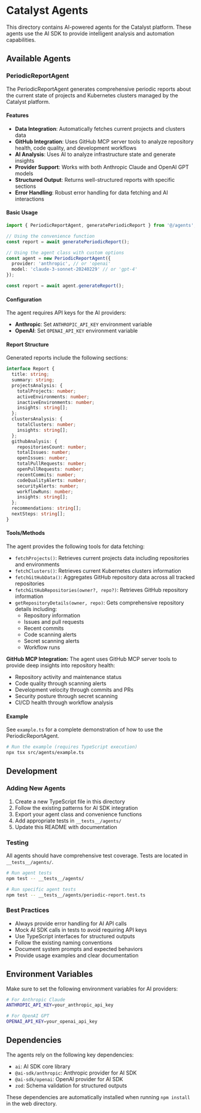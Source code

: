 # Catalyst Agents

This directory contains AI-powered agents for the Catalyst platform. These agents use the AI SDK to provide intelligent analysis and automation capabilities.

## Available Agents

### PeriodicReportAgent

The PeriodicReportAgent generates comprehensive periodic reports about the current state of projects and Kubernetes clusters managed by the Catalyst platform.

#### Features

- **Data Integration**: Automatically fetches current projects and clusters data
- **GitHub Integration**: Uses GitHub MCP server tools to analyze repository health, code quality, and development workflows
- **AI Analysis**: Uses AI to analyze infrastructure state and generate insights
- **Provider Support**: Works with both Anthropic Claude and OpenAI GPT models
- **Structured Output**: Returns well-structured reports with specific sections
- **Error Handling**: Robust error handling for data fetching and AI interactions

#### Basic Usage

```typescript
import { PeriodicReportAgent, generatePeriodicReport } from '@/agents';

// Using the convenience function
const report = await generatePeriodicReport();

// Using the agent class with custom options
const agent = new PeriodicReportAgent({
  provider: 'anthropic', // or 'openai'
  model: 'claude-3-sonnet-20240229' // or 'gpt-4'
});

const report = await agent.generateReport();
```

#### Configuration

The agent requires API keys for the AI providers:

- **Anthropic**: Set `ANTHROPIC_API_KEY` environment variable
- **OpenAI**: Set `OPENAI_API_KEY` environment variable

#### Report Structure

Generated reports include the following sections:

```typescript
interface Report {
  title: string;
  summary: string;
  projectsAnalysis: {
    totalProjects: number;
    activeEnvironments: number;
    inactiveEnvironments: number;
    insights: string[];
  };
  clustersAnalysis: {
    totalClusters: number;
    insights: string[];
  };
  githubAnalysis: {
    repositoriesCount: number;
    totalIssues: number;
    openIssues: number;
    totalPullRequests: number;
    openPullRequests: number;
    recentCommits: number;
    codeQualityAlerts: number;
    securityAlerts: number;
    workflowRuns: number;
    insights: string[];
  };
  recommendations: string[];
  nextSteps: string[];
}
```

#### Tools/Methods

The agent provides the following tools for data fetching:

- `fetchProjects()`: Retrieves current projects data including repositories and environments
- `fetchClusters()`: Retrieves current Kubernetes clusters information
- `fetchGitHubData()`: Aggregates GitHub repository data across all tracked repositories
- `fetchGitHubRepositories(owner?, repo?)`: Retrieves GitHub repository information
- `getRepositoryDetails(owner, repo)`: Gets comprehensive repository details including:
  - Repository information
  - Issues and pull requests
  - Recent commits
  - Code scanning alerts
  - Secret scanning alerts
  - Workflow runs

**GitHub MCP Integration:**
The agent uses GitHub MCP server tools to provide deep insights into repository health:
- Repository activity and maintenance status
- Code quality through scanning alerts
- Development velocity through commits and PRs
- Security posture through secret scanning
- CI/CD health through workflow analysis

#### Example

See `example.ts` for a complete demonstration of how to use the PeriodicReportAgent.

```bash
# Run the example (requires TypeScript execution)
npx tsx src/agents/example.ts
```

## Development

### Adding New Agents

1. Create a new TypeScript file in this directory
2. Follow the existing patterns for AI SDK integration
3. Export your agent class and convenience functions
4. Add appropriate tests in `__tests__/agents/`
5. Update this README with documentation

### Testing

All agents should have comprehensive test coverage. Tests are located in `__tests__/agents/`.

```bash
# Run agent tests
npm test -- __tests__/agents/

# Run specific agent tests
npm test -- __tests__/agents/periodic-report.test.ts
```

### Best Practices

- Always provide error handling for AI API calls
- Mock AI SDK calls in tests to avoid requiring API keys
- Use TypeScript interfaces for structured outputs
- Follow the existing naming conventions
- Document system prompts and expected behaviors
- Provide usage examples and clear documentation

## Environment Variables

Make sure to set the following environment variables for AI providers:

```bash
# For Anthropic Claude
ANTHROPIC_API_KEY=your_anthropic_api_key

# For OpenAI GPT
OPENAI_API_KEY=your_openai_api_key
```

## Dependencies

The agents rely on the following key dependencies:

- `ai`: AI SDK core library
- `@ai-sdk/anthropic`: Anthropic provider for AI SDK
- `@ai-sdk/openai`: OpenAI provider for AI SDK
- `zod`: Schema validation for structured outputs

These dependencies are automatically installed when running `npm install` in the web directory.